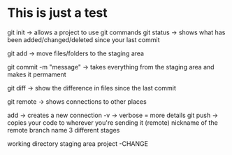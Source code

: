# This is just a test
git init -> allows a project to use git commands
git status -> shows what has been added/changed/deleted since your last commit

git add -> move files/folders to the staging area

git commit -m "message" -> takes everything from the staging area and makes it permament

git diff -> show the difference in files since the last commit

git remote -> shows connections to other places

add -> creates a new connection
-v -> verbose = more details
git push -> copies your code to wherever you're sending it (remote)
nickname of the remote
branch name
3 different stages

working directory
staging area
project
-CHANGE